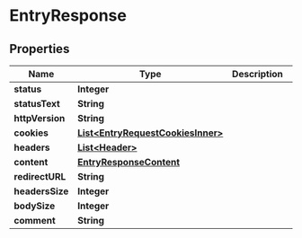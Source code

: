 

# EntryResponse


## Properties

| Name | Type | Description | Notes |
|------------ | ------------- | ------------- | -------------|
|**status** | **Integer** |  |  |
|**statusText** | **String** |  |  |
|**httpVersion** | **String** |  |  |
|**cookies** | [**List&lt;EntryRequestCookiesInner&gt;**](EntryRequestCookiesInner.md) |  |  |
|**headers** | [**List&lt;Header&gt;**](Header.md) |  |  |
|**content** | [**EntryResponseContent**](EntryResponseContent.md) |  |  |
|**redirectURL** | **String** |  |  |
|**headersSize** | **Integer** |  |  |
|**bodySize** | **Integer** |  |  |
|**comment** | **String** |  |  [optional] |



